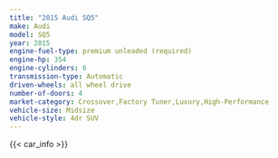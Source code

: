```yaml
---
title: "2015 Audi SQ5"
make: Audi
model: SQ5
year: 2015
engine-fuel-type: premium unleaded (required)
engine-hp: 354
engine-cylinders: 6
transmission-type: Automatic
driven-wheels: all wheel drive
number-of-doors: 4
market-category: Crossover,Factory Tuner,Luxury,High-Performance
vehicle-size: Midsize
vehicle-style: 4dr SUV
---
```


{{< car_info >}}

